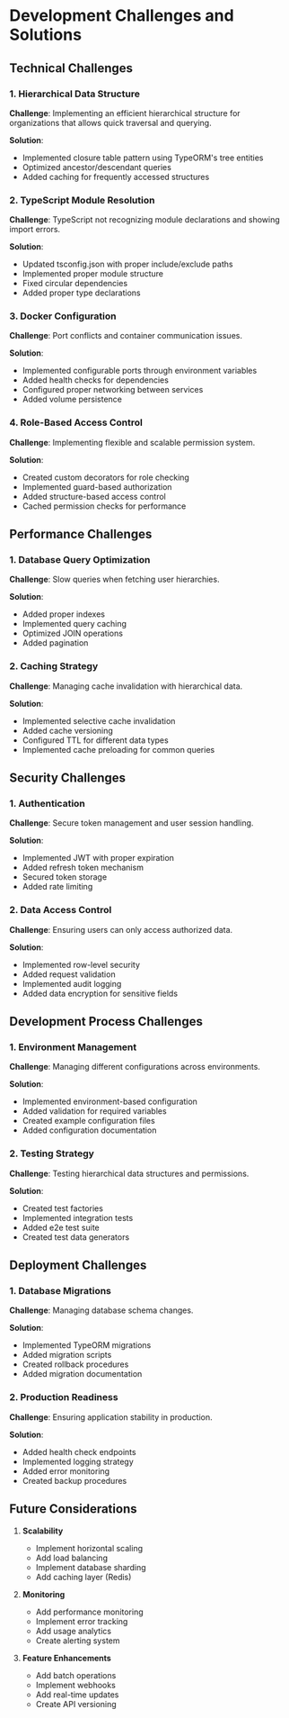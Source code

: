 # Development Challenges and Solutions

## Technical Challenges

### 1. Hierarchical Data Structure

**Challenge**: Implementing an efficient hierarchical structure for organizations that allows quick traversal and querying.

**Solution**:

- Implemented closure table pattern using TypeORM's tree entities
- Optimized ancestor/descendant queries
- Added caching for frequently accessed structures

### 2. TypeScript Module Resolution

**Challenge**: TypeScript not recognizing module declarations and showing import errors.

**Solution**:

- Updated tsconfig.json with proper include/exclude paths
- Implemented proper module structure
- Fixed circular dependencies
- Added proper type declarations

### 3. Docker Configuration

**Challenge**: Port conflicts and container communication issues.

**Solution**:

- Implemented configurable ports through environment variables
- Added health checks for dependencies
- Configured proper networking between services
- Added volume persistence

### 4. Role-Based Access Control

**Challenge**: Implementing flexible and scalable permission system.

**Solution**:

- Created custom decorators for role checking
- Implemented guard-based authorization
- Added structure-based access control
- Cached permission checks for performance

## Performance Challenges

### 1. Database Query Optimization

**Challenge**: Slow queries when fetching user hierarchies.

**Solution**:

- Added proper indexes
- Implemented query caching
- Optimized JOIN operations
- Added pagination

### 2. Caching Strategy

**Challenge**: Managing cache invalidation with hierarchical data.

**Solution**:

- Implemented selective cache invalidation
- Added cache versioning
- Configured TTL for different data types
- Implemented cache preloading for common queries

## Security Challenges

### 1. Authentication

**Challenge**: Secure token management and user session handling.

**Solution**:

- Implemented JWT with proper expiration
- Added refresh token mechanism
- Secured token storage
- Added rate limiting

### 2. Data Access Control

**Challenge**: Ensuring users can only access authorized data.

**Solution**:

- Implemented row-level security
- Added request validation
- Implemented audit logging
- Added data encryption for sensitive fields

## Development Process Challenges

### 1. Environment Management

**Challenge**: Managing different configurations across environments.

**Solution**:

- Implemented environment-based configuration
- Added validation for required variables
- Created example configuration files
- Added configuration documentation

### 2. Testing Strategy

**Challenge**: Testing hierarchical data structures and permissions.

**Solution**:

- Created test factories
- Implemented integration tests
- Added e2e test suite
- Created test data generators

## Deployment Challenges

### 1. Database Migrations

**Challenge**: Managing database schema changes.

**Solution**:

- Implemented TypeORM migrations
- Added migration scripts
- Created rollback procedures
- Added migration documentation

### 2. Production Readiness

**Challenge**: Ensuring application stability in production.

**Solution**:

- Added health check endpoints
- Implemented logging strategy
- Added error monitoring
- Created backup procedures

## Future Considerations

1. **Scalability**

   - Implement horizontal scaling
   - Add load balancing
   - Implement database sharding
   - Add caching layer (Redis)

2. **Monitoring**

   - Add performance monitoring
   - Implement error tracking
   - Add usage analytics
   - Create alerting system

3. **Feature Enhancements**
   - Add batch operations
   - Implement webhooks
   - Add real-time updates
   - Create API versioning
